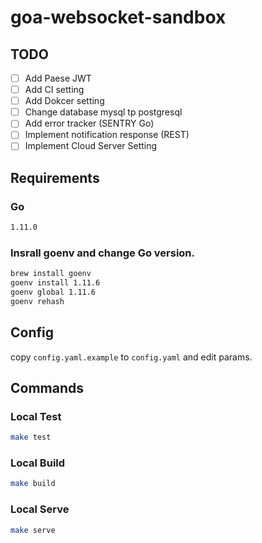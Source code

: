 # goa-websocket-sandbox


## TODO

- [ ] Add Paese JWT 
- [ ] Add CI setting 
- [ ] Add Dokcer setting
- [ ] Change database mysql tp postgresql
- [ ] Add error tracker (SENTRY Go)
- [ ] Implement notification response (REST)
- [ ] Implement Cloud Server Setting

## Requirements

### Go

```bash
1.11.0 
```

### Insrall goenv and change Go version.

```bash
brew install goenv
goenv install 1.11.6
goenv global 1.11.6
goenv rehash
```

## Config

copy `config.yaml.example` to `config.yaml` and edit params.

## Commands

### Local Test

```bash
make test
```

### Local Build

```bash
make build
```

### Local Serve

```bash
make serve
```
